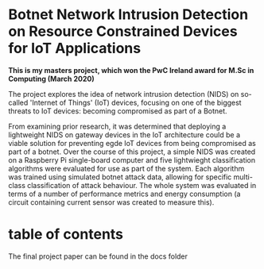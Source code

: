 # Botnet Network Intrusion Detection on Resource Constrained Devices for IoT Applications

<b>This is my masters project, which won the PwC Ireland award for M.Sc in Computing (March 2020)</b>
<p>The project explores the idea of network intrusion detection (NIDS) on so-called 'Internet of Things' (IoT) devices, focusing on one of the biggest threats to IoT devices: becoming compromised as part of a Botnet.</p>
<p>From examining prior research, it was determined that deploying a lightweight NIDS on gateway devices in the IoT architecture could be a viable solution for preventing egde IoT devices from being compromised as part of a botnet. Over the course of this project, a simple NIDS was created on a Raspberry Pi single-board computer and five lightwieght classification algorithms were evaluated for use as part of the system. Each algorithm was trained using simulated botnet attack data, allowing for specific multi-class classification of attack behaviour. The whole system was evaluated in terms of a number of performance metrics and energy consumption (a circuit containing current sensor was created to measure this).</p>






<h1>table of contents</h1>
The final project paper can be found in the docs folder
